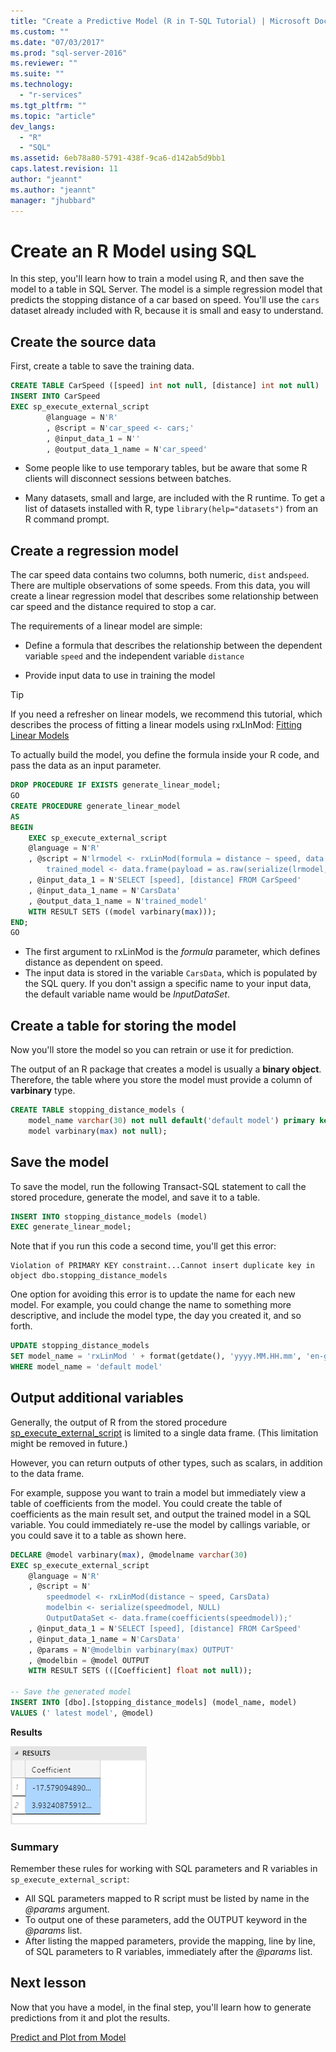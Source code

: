 ```yaml
---
title: "Create a Predictive Model (R in T-SQL Tutorial) | Microsoft Docs"
ms.custom: ""
ms.date: "07/03/2017"
ms.prod: "sql-server-2016"
ms.reviewer: ""
ms.suite: ""
ms.technology: 
  - "r-services"
ms.tgt_pltfrm: ""
ms.topic: "article"
dev_langs: 
  - "R"
  - "SQL"
ms.assetid: 6eb78a80-5791-438f-9ca6-d142ab5d9bb1
caps.latest.revision: 11
author: "jeannt"
ms.author: "jeannt"
manager: "jhubbard"
---
```

# Create an R Model using SQL

In this step, you'll learn how to train a model using R, and then save the model to a table in SQL Server. The model is a simple regression model that predicts the stopping distance of a car based on speed. You'll use the `cars` dataset already included with R, because it is small and easy to understand.

## Create the source data

First, create a table to save the training data.

```sql
CREATE TABLE CarSpeed ([speed] int not null, [distance] int not null)
INSERT INTO CarSpeed
EXEC sp_execute_external_script
        @language = N'R'
        , @script = N'car_speed <- cars;'
        , @input_data_1 = N''
        , @output_data_1_name = N'car_speed'
```

+ Some people like to use temporary tables, but be aware that some R clients will disconnect sessions between batches.

+ Many datasets, small and large, are included with the R runtime. To get a list of datasets installed with R,  type `library(help="datasets")` from an R command prompt.

## Create a regression model

The car speed data contains two columns, both numeric, `dist` and`speed`. There are multiple observations of some speeds. From this data, you will create a linear regression model that describes some relationship between car speed and the distance required to stop a car.

The requirements of a linear model are simple:

+ Define a formula that describes the relationship between the dependent variable `speed` and the independent variable `distance`

+ Provide input data to use in training the model

> [!TIP]
> If you need a refresher on linear models, we recommend this tutorial, which describes the process of fitting a linear models using rxLInMod: [Fitting Linear Models](https://docs.microsoft.com/r-server/r/how-to-revoscaler-linear-model)

To actually build the model, you define the formula inside your R code, and pass the data as an input parameter.

```sql
DROP PROCEDURE IF EXISTS generate_linear_model;
GO
CREATE PROCEDURE generate_linear_model
AS
BEGIN
    EXEC sp_execute_external_script
    @language = N'R'
    , @script = N'lrmodel <- rxLinMod(formula = distance ~ speed, data = CarsData);
        trained_model <- data.frame(payload = as.raw(serialize(lrmodel, connection=NULL)));'
    , @input_data_1 = N'SELECT [speed], [distance] FROM CarSpeed'
    , @input_data_1_name = N'CarsData'
    , @output_data_1_name = N'trained_model'
    WITH RESULT SETS ((model varbinary(max)));
END;
GO
```

+ The first argument to rxLinMod is the *formula* parameter, which defines distance as dependent on speed.
+ The input data is stored in the variable `CarsData`, which is populated by the SQL query. If you don't assign a specific name to your input data, the default variable name would be _InputDataSet_.

## Create a table for storing the model

Now you'll store the model so you can retrain or use it for prediction.

The output of an R package that creates a model is usually a **binary object**. Therefore, the table where you store the model must provide a column of **varbinary** type.

```sql
CREATE TABLE stopping_distance_models (
	model_name varchar(30) not null default('default model') primary key,
	model varbinary(max) not null);
```

## Save the model

To save the model, run the following Transact-SQL statement to call the stored procedure, generate the model, and save it to a table.

```sql
INSERT INTO stopping_distance_models (model)
EXEC generate_linear_model;
```

Note that if you run this code a second time, you'll get this error:

```
Violation of PRIMARY KEY constraint...Cannot insert duplicate key in object dbo.stopping_distance_models
```

One option for avoiding this error is to update the name for each new model. For example, you could change the name to something more descriptive, and include the model type, the day you created it, and so forth.

```sql
UPDATE stopping_distance_models
SET model_name = 'rxLinMod ' + format(getdate(), 'yyyy.MM.HH.mm', 'en-gb')
WHERE model_name = 'default model'
```

## Output additional variables

Generally, the output of R from the stored procedure [sp_execute_external_script](../../relational-databases/system-stored-procedures/sp-execute-external-script-transact-sql.md) is limited to a single data frame. (This limitation might be removed in future.)

However, you can return outputs of other types, such as scalars, in addition to the data frame.

For example, suppose you want to train a model but immediately view a table of coefficients from the model. You could create the table of coefficients as the main result set, and output the trained model in a SQL variable. You could immediately re-use the model by callings variable, or you could save it to a table as shown here.

```sql
DECLARE @model varbinary(max), @modelname varchar(30)
EXEC sp_execute_external_script
    @language = N'R'
    , @script = N'
        speedmodel <- rxLinMod(distance ~ speed, CarsData)
        modelbin <- serialize(speedmodel, NULL)
        OutputDataSet <- data.frame(coefficients(speedmodel));'
    , @input_data_1 = N'SELECT [speed], [distance] FROM CarSpeed'
    , @input_data_1_name = N'CarsData'
    , @params = N'@modelbin varbinary(max) OUTPUT'
    , @modelbin = @model OUTPUT
    WITH RESULT SETS (([Coefficient] float not null));

-- Save the generated model
INSERT INTO [dbo].[stopping_distance_models] (model_name, model)
VALUES (' latest model', @model)
```

**Results**

![rslq_basictut_coefficients](media/rslq-basictut-coefficients.PNG)

### Summary

Remember these rules for working with SQL parameters and R variables in `sp_execute_external_script`:

+ All SQL parameters mapped to R script must be listed by name in the _@params_ argument.
+ To output one of these parameters, add the OUTPUT keyword in the _@params_ list.
+ After listing the mapped parameters, provide the mapping, line by line, of SQL parameters to R variables, immediately after the _@params_ list.

## Next lesson

Now that you have a model, in the final step, you'll learn how to generate predictions from it and plot the results.

[Predict and Plot from Model](/rtsql-predict-and-plot-from-model.md)



